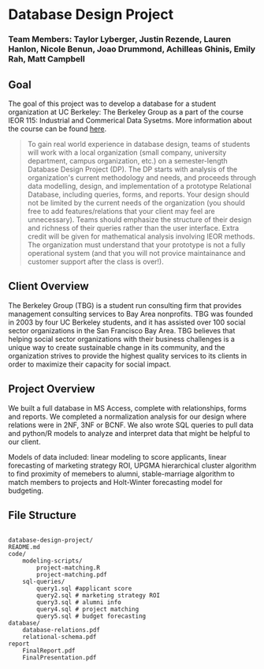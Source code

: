 # Database Design Project

### Team Members: Taylor Lyberger, Justin Rezende, Lauren Hanlon, Nicole Benun, Joao Drummond, Achilleas Ghinis, Emily Rah, Matt Campbell

## Goal

The goal of this project was to develop a database for a student organization at UC Berkeley: The Berkeley Group as a part of the course IEOR 115: Industrial and Commerical Data Sysetms. More information about the course can be found [here](http://www.ieor.berkeley.edu/~ieor115/index.html).

> To gain real world experience in database design, teams of students will work with a local organization (small company, university department, campus organization, etc.) on a semester-length Database Design Project (DP). The DP starts with analysis of the organization's current methodology and needs, and proceeds through data modelling, design, and implementation of a prototype Relational Database, including queries, forms, and reports. Your design should not be limited by the current needs of the organization (you should free to add features/relations that your client may feel are unnecessary). Teams should emphasize the structure of their design and richness of their queries rather than the user interface. Extra credit will be given for mathematical analysis involving IEOR methods. The organization must understand that your prototype is not a fully operational system (and that you will not provice maintainance and customer support after the class is over!).

## Client Overview

The Berkeley Group (TBG) is a student run consulting firm that provides management consulting services to Bay Area nonprofits. TBG was founded in 2003 by four UC Berkeley students, and it has assisted over 100 social sector organizations in the San Francisco Bay Area. TBG believes that helping social sector organizations with their business challenges is a unique way to create sustainable change in its community, and the organization strives to provide the highest quality services to its clients in order to maximize their capacity for social impact.

## Project Overview

We built a full database in MS Access, complete with relationships, forms and reports. We completed a normalization analysis for our design where relations were in 2NF, 3NF or BCNF. We also wrote SQL queries to pull data and python/R models to analyze and interpret data that might be helpful to our client.

Models of data included: linear modeling to score applicants, linear forecasting of marketing strategy ROI, UPGMA hierarchical cluster algorithm to find proximity of memebers to alumni, stable-marriage algorithm to match members to projects and Holt-Winter forecasting model for budgeting.

## File Structure

<pre><code>
database-design-project/
README.md
code/
    modeling-scripts/
        project-matching.R
        project-matching.pdf
    sql-queries/
        query1.sql #applicant score
        query2.sql # marketing strategy ROI
        query3.sql # alumni info
        query4.sql # project matching
        query5.sql # budget forecasting
database/
    database-relations.pdf
    relational-schema.pdf
report
    FinalReport.pdf
    FinalPresentation.pdf
</code></pre>